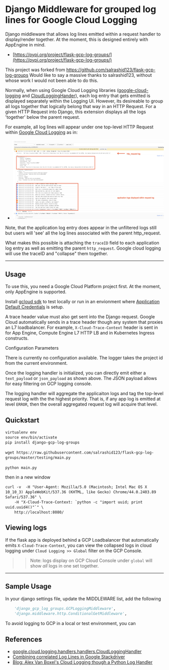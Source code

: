 # Django Middleware for grouped log lines for Google Cloud Logging

Django middleware that allows log lines emitted within a request handler to display/render together.
At the moment, this is designed entirely with AppEngine in mind.

- [https://pypi.org/project/flask-gcp-log-groups/](https://pypi.org/project/flask-gcp-log-groups/)

This project was forked from https://github.com/salrashid123/flask-gcp-log-groups
Would like to say a massive thanks to salrashid123, without whose work I would not been able to do this.

Normally, when using Google Cloud Logging libraries ([google-cloud-logging](https://pypi.org/project/google-cloud-logging/) and [CloudLoggingHander](https://googlecloudplatform.github.io/google-cloud-python/latest/logging/handlers.html)), each log entry that gets emitted is displayed separately within the Logging UI.  However, its desireable to group all logs together that logically belong that way in an HTTP Request.  For a given HTTP Request into Django, this extension displays all the logs 'together' below the parent request.

For example, all log lines will appear under one top-level HTTP Request within [Google Cloud Logging](https://cloud.google.com/logging/) as in:

- ![images/log_entry.png](images/log_entry.png)

Note, that the application log entry does appear in the unfiltered logs still but users will 'see' all the log lines associated with the parent http_request.

What makes this possible is attaching the `traceID` field to each application log entry as well as emitting the parent `http_request`.  Google cloud logging will use the traceID and "collapse" them together.

---

## Usage

To use this, you need a Google Cloud Platform project first. At the moment, only AppEngine is supported.

Install [gcloud sdk](https://cloud.google.com/sdk/docs/quickstarts) to test locally or run in an envionment where [Application Default Credentials](https://cloud.google.com/docs/authentication/production#obtaining_credentials_on_compute_engine_kubernetes_engine_app_engine_flexible_environment_and_cloud_functions) is setup.

A trace header value must also get sent into the Django request. Google Cloud automatically sends in a trace header though any system that proxies an L7 loadbalancer.  For example, `X-Cloud-Trace-Context` header is sent in for App Engine, Compute Engine L7 HTTP LB and in Kubernetes Ingress constructs.


Configuration Parameters

There is currently no configuration available. The logger takes the project id from the current environment.

Once the logging handler is initialized, you can directly emit either a ```text_payload``` or ```json_payload``` as shown above.  The JSON payload allows for easy filtering on GCP logging console.

The logging handler will aggregate the applicaiton logs and tag the top-level request log with the the highest priority.  That is, if any app log is emitted at level `ERROR`, then the overall aggregated request log will acquire that level.


## Quickstart

```
virtualenv env
source env/bin/activate
pip install django-gcp-log-groups

wget https://raw.githubusercontent.com/salrashid123/flask-gcp-log-groups/master/testing/main.py

python main.py
```

then in a new window

```
curl -v  -H "User-Agent: Mozilla/5.0 (Macintosh; Intel Mac OS X 10_10_3) AppleWebKit/537.36 (KHTML, like Gecko) Chrome/44.0.2403.89 Safari/537.36" \
    -H "X-Cloud-Trace-Context: `python -c "import uuid; print uuid.uuid4()"`" \
    http://localhost:8080/
```

## Viewing logs

If the flask app is deployed behind a GCP Loadbalancer that automatically emits ```X-Cloud-Trace-Context```, you can view the collapsed logs in cloud logging
under ```Cloud Logging >> Global``` filter on the GCP Console.

>> Note: logs display on GCP Cloud Console under `global` will show _all_ logs in one set together.

---

## Sample Usage
In your django settings file, update the MIDDLEWARE list, add the following
```python
    'django_gcp_log_groups.GCPLoggingMiddleware',
    'django.middleware.http.ConditionalGetMiddleware',
```
To avoid logging to GCP in a local or test environment, you can 

## References

  - [google.cloud.logging.handlers.handlers.CloudLoggingHandler](https://googlecloudplatform.github.io/google-cloud-python/latest/logging/handlers.html)
  - [Combining correlated Log Lines in Google Stackdriver](https://medium.com/google-cloud/combining-correlated-log-lines-in-google-stackdriver-dd23284aeb29)
  - [Blog: Alex Van Boxel's Cloud Logging though a Python Log Handler](https://medium.com/google-cloud/cloud-logging-though-a-python-log-handler-a3fbeaf14704)
